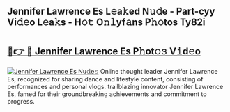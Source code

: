 ## Jennifer Lawrence Es L𝚎a𝚔ed N𝚞𝚍e - Part-cyy Vi𝚍𝚎o L𝚎a𝚔s - H𝚘𝚝 O𝚗𝚕yf𝚊ns P𝚑𝚘tos Ty82i

# <h2><a href="http://kf60am.oniu.top/?m=Jennifer+Lawrence+Es">🔗👉 🔴 Jennifer Lawrence Es P𝚑ot𝚘𝚜 V𝚒d𝚎o</a></h2>

[![Jennifer Lawrence Es Nu𝚍e𝚜](https://i.imgur.com/0qMVB7G.gif)](http://kf60am.oniu.top/?m=Jennifer+Lawrence+Es)
Online thought leader Jennifer Lawrence Es, recognized for sharing dance and lifestyle content, consisting of performances and personal vlogs. trailblazing innovator Jennifer Lawrence Es, famed for their groundbreaking achievements and commitment to progress.  
